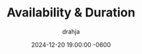 ---
title: Availability & Duration
description: Insert Descriptive Summary Here
author: drahja
date: 2024-12-20 19:00:00 -0600
categories: [Roleplay, Etiquette & Courtesy]
tags: [roleplay, communication, partner focus, empathy, time management, honesty, patience, conversation, managing expectations, mental wellbeing, healthy boundaries, boundaries, work-life-balance, alternative options, availability, duration]
pin: false
media_subpath: '/posts/duration'
---